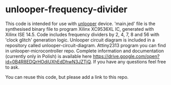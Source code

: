 # unlooper-frequency-divider

This code is intended for use with [unlooper](https://en.wikipedia.org/wiki/Unlooper) device. 'main.jed' file is the synthesised binary file to program Xilinx XC9536XL IC, generated with Xilinx ISE 14.5. Code includes frequency dividers by 2, 4, 7, 8 and 56 with 'clock glitch' generation logic. Unlooper circuit diagram is included in a repository called unlooper-circuit-diagram. Attiny2313 program you can find in unlooper-microcontroller repo. Complete information and documentation (currently only in Polish) is available here https://drive.google.com/open?id=0B4R8EDQrHOdiUXhEdDhwN3JZTjQ. If you have any questions feel free to ask.

You can reuse this code, but please add a link to this repo.
